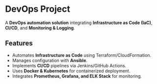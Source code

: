 # DevOps Project

A **DevOps automation solution** integrating **Infrastructure as Code (IaC)**, **CI/CD**, and **Monitoring & Logging**.

##  Features  
- Automates **Infrastructure as Code** using Terraform/CloudFormation.  
- Manages configuration with **Ansible**.  
- Implements **CI/CD** pipelines via Jenkins/GitHub Actions.  
- Uses **Docker & Kubernetes** for containerized deployment.  
- Integrates **Prometheus, Grafana, and ELK Stack** for monitoring.  
